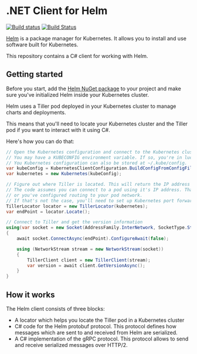 # .NET Client for Helm
[![Build status](https://ci.appveyor.com/api/projects/status/vsb2f1g32cj25h51/branch/master?svg=true)](https://ci.appveyor.com/project/qmfrederik/helm/branch/master) [![Build Status](https://travis-ci.org/qmfrederik/helm.svg?branch=master)](https://travis-ci.org/qmfrederik/helm)

[Helm](https://helm.sh/) is a package manager for Kubernetes. It allows you to install and use software built for Kubernetes.

This repository contains a C# client for working with Helm.

## Getting started
Before you start, add the [Helm NuGet package](https://www.nuget.org/packages/Helm/) to your project and make sure you've initialized
Helm inside your Kubernetes cluster.

Helm uses a Tiller pod deployed in your Kubernetes cluster to manage charts and deployments.

This means that you'll need to locate your Kubernetes cluster and the Tiller pod if you want to interact with it using C#.

Here's how you can do that:

```csharp
// Open the Kubernetes configuration and connect to the Kubernetes cluster.
// You may have a KUBECONFIG environment variable. If so, you're in luck - that's what we use in this sample app.
// You Kubernetes configuration can also be stored at ~/.kube/config.
var kubeConfig = KubernetesClientConfiguration.BuildConfigFromConfigFile(null, Environment.GetEnvironmentVariable("KUBECONFIG"));
var kubernetes = new Kubernetes(kubeConfig);

// Figure out where Tiller is located. This will return the IP address and port of a pod running Tiller.
// The code assumes you can connect to a pod using it's IP address. That usually means your code is either running inside a pod,
// or you've configured routing to your pod network.
// If that's not the case, you'll need to set up Kubernetes port forwarding.
TillerLocator locator = new TillerLocator(kubernetes);
var endPoint = locator.Locate();

// Connect to Tiller and get the version information
using(var socket = new Socket(AddressFamily.InterNetwork, SocketType.Stream, ProtocolType.Tcp))
{
    await socket.ConnectAsync(endPoint).ConfigureAwait(false);

    using (NetworkStream stream = new NetworkStream(socket))
    {
        TillerClient client = new TillerClient(stream);
        var version = await client.GetVersionAsync();
    }
}
```

## How it works
The Helm client consists of three blocks:
- A locator which helps you locate the Tiller pod in a Kubernetes cluster
- C# code for the Helm protobuf protocol. This protocol defines how messages which are sent to and received from Helm are serialized.
- A C# implementation of the gRPC protocol. This protocol allows to send and receive serialized messages over HTTP/2.